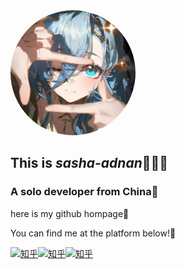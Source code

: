 <img src="img\avator.jpg" alt="个人头像" style="width: 200px; border-radius: 50%;"> 

## This is ***sasha-adnan***👻👻👻

### A solo developer from China🥢

here is my github hompage🍨

You can find me at the platform below!🧀

[![知乎](https://img.shields.io/badge/%E7%9F%A5%E4%B9%8E-莎夏-blue)](https://www.zhihu.com/people/52-69-16-74)[![知乎](https://img.shields.io/badge/bilibili-莎夏阿德南-pink)](https://space.bilibili.com/1604544540?spm_id_from=333.1007.0.0)[![知乎](https://img.shields.io/badge/抖音-莎夏-black)](https://www.douyin.com/user/self?from_tab_name=main)

